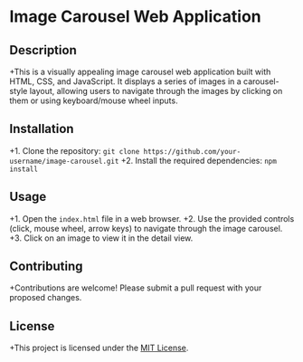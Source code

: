 # Image Carousel Web Application

## Description

+This is a visually appealing image carousel web application built with HTML, CSS, and JavaScript. It displays a series of images in a carousel-style layout, allowing users to navigate through the images by clicking on them or using keyboard/mouse wheel inputs.

## Installation

+1. Clone the repository: `git clone https://github.com/your-username/image-carousel.git`
+2. Install the required dependencies: `npm install`

## Usage

+1. Open the `index.html` file in a web browser.
+2. Use the provided controls (click, mouse wheel, arrow keys) to navigate through the image carousel.
+3. Click on an image to view it in the detail view.

## Contributing

+Contributions are welcome! Please submit a pull request with your proposed changes.

## License

+This project is licensed under the [MIT License](LICENSE).

